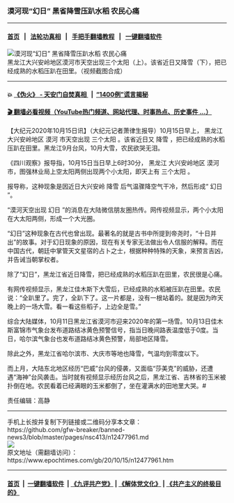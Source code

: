 ### 漠河现“幻日” 黑省降雪压趴水稻 农民心痛
------------------------

#### [首页](https://github.com/gfw-breaker/banned-news3/blob/master/README.md) &nbsp;&nbsp;|&nbsp;&nbsp; [法轮功真相](https://github.com/begood0513/basic/blob/master/README.md)  &nbsp;&nbsp;|&nbsp;&nbsp; [手把手翻墙教程](https://github.com/gfw-breaker/guides/wiki)  &nbsp;&nbsp;|&nbsp;&nbsp; [一键翻墙软件](https://github.com/gfw-breaker/nogfw/blob/master/README.md)  



<div><img alt="漠河现“幻日” 黑省降雪压趴水稻 农民心痛" class="attachment-djy_600_400 size-djy_600_400 wp-post-image" src="https://i.epochtimes.com/assets/uploads/2020/10/23-1-600x400.jpg"/>
<div class="caption">
 黑龙江大兴安岭地区漠河市天空出现三个太阳（上）。该省近日又降雪（下），把已经成熟的水稻压趴在田里。（视频截图合成）
</div></div><hr/>

#### 💥 [《伪火》 - 天安门自焚真相 ](http://158.247.195.190:10000/videos/blog/weihuo.html)&nbsp; |&nbsp; [“1400例”谎言揭秘  ](http://158.247.195.190:10000/videos/blog/jiexi1400.html)

#### [ 🎬  翻墙必看视频（YouTube热门频道、网站代理、时事热点、历史事件 ...）](https://github.com/gfw-breaker/links/blob/master/banned.md)

<div><p>
 【大纪元2020年10月15日讯】（大纪元记者萧律生报导）10月15日早上，
 <ok href="https://www.epochtimes.com/gb/tag/%E9%BB%91%E9%BE%99%E6%B1%9F.html">
  黑龙江
 </ok>
 大兴安岭地区
 <ok href="https://www.epochtimes.com/gb/tag/%E6%BC%A0%E6%B2%B3.html">
  漠河
 </ok>
 市天空出现
 <ok href="https://www.epochtimes.com/gb/tag/%E4%B8%89%E4%B8%AA%E5%A4%AA%E9%98%B3.html">
  三个太阳
 </ok>
 。该省近日又
 <ok href="https://www.epochtimes.com/gb/tag/%E9%99%8D%E9%9B%AA.html">
  降雪
 </ok>
 ，把已经成熟的水稻压趴在田里。黑龙江9月台风，10月大雪，农民欲哭无泪。
</p>
<p>
 《四川观察》报导指，10月15日当日早上6时30分，
 <ok href="https://www.epochtimes.com/gb/tag/%E9%BB%91%E9%BE%99%E6%B1%9F.html">
  黑龙江
 </ok>
 大兴安岭地区
 <ok href="https://www.epochtimes.com/gb/tag/%E6%BC%A0%E6%B2%B3.html">
  漠河
 </ok>
 市，图强林业局上空太阳两侧出现两个小太阳，即天上有
 <ok href="https://www.epochtimes.com/gb/tag/%E4%B8%89%E4%B8%AA%E5%A4%AA%E9%98%B3.html">
  三个太阳
 </ok>
 。
</p>
<p>
 报导称，这种现象是因近日大兴安岭
 <ok href="https://www.epochtimes.com/gb/tag/%E9%99%8D%E9%9B%AA.html">
  降雪
 </ok>
 后气温骤降空气干冷，然后形成“
 <ok href="https://www.epochtimes.com/gb/tag/%E5%B9%BB%E6%97%A5.html">
  幻日
 </ok>
 ”。
</p>
<p>
 “漠河天空出现
 <ok href="https://www.epochtimes.com/gb/tag/%E5%B9%BB%E6%97%A5.html">
  幻日
 </ok>
 ”的消息在大陆微信朋友圈热传。网传视频显示，两个小太阳在大太阳两侧，形成一个大光圈。
</p>
<p style="text-align: center;">
</p>
<p>
 “幻日”这种现象在古代也曾出现。最著名的就是古书中所提到帝尧时，“十日并出”的故事。对于幻日现象的原因，现在有关专家无法做出令人信服的解释。而在中国古代，朝廷中掌管天文星宿的占卜之士，根据种种特殊的天象，来预言吉凶，并告诫当朝掌权者。
</p>
<p>
 除了“幻日”，黑龙江省近日降雪，把已经成熟的水稻压趴在田里，农民很是心痛。
</p>
<p>
 有网传视频显示，黑龙江佳木斯下大雪后，已经成熟的水稻被压趴在田里。农民说：“全趴里了。完了，全趴下了。这一片都是，没有一根站着的。就是因为昨天晚上的一场大雪。看一看这些稻子，上边全是雪。”
</p>
<p style="text-align: center;">
</p>
<p style="text-align: center;">
</p>
<p>
 综合大陆媒体，10月11日黑龙江省漠河市迎来2020年的第一场雪。10月13日佳木斯富锦市气象台发布道路结冰黄色预警信号，指当日晚间路表温度低于0度。当日，哈尔滨气象台也发布道路结冰黄色预警，局部地区降雪。
</p>
<p>
 除此之外，黑龙江省哈尔滨市、大庆市等地也降雪，气温均到零度以下。
</p>
<p style="text-align: center;">
</p>
<p>
 而上月，大陆东北地区经历“巴威”台风的侵袭，又面临“莎美克”的威胁，还遭遇“海神”台风袭击。当时就有视频显示经历台风之后，黑龙江省、吉林省的玉米被扑倒在地。农民看着已经满眼的玉米都倒了，坐在灌满水的田地里大哭。#
</p>
<p style="text-align: center;">
</p>
<p style="text-align: center;">
</p>
<p>
 责任编辑：高静
</p>
</div>
<hr/>
手机上长按并复制下列链接或二维码分享本文章：<br/>
https://github.com/gfw-breaker/banned-news3/blob/master/pages/nsc413/n12477961.md <br/>
<a href='https://github.com/gfw-breaker/banned-news3/blob/master/pages/nsc413/n12477961.md'><img src='https://github.com/gfw-breaker/banned-news3/blob/master/pages/nsc413/n12477961.md.png'/></a> <br/>
原文地址（需翻墙访问）：https://www.epochtimes.com/gb/20/10/15/n12477961.htm


------------------------
#### [首页](https://github.com/gfw-breaker/banned-news3/blob/master/README.md) &nbsp;|&nbsp; [一键翻墙软件](https://github.com/gfw-breaker/nogfw/blob/master/README.md) &nbsp;| [《九评共产党》](https://github.com/gfw-breaker/9ping.md/blob/master/README.md#九评之一评共产党是什么) | [《解体党文化》](https://github.com/gfw-breaker/jtdwh.md/blob/master/README.md) | [《共产主义的终极目的》](https://github.com/gfw-breaker/gczydzjmd.md/blob/master/README.md)


<img src='http://gfw-breaker.win/banned-news3/pages/nsc413/n12477961.md' width='0px' height='0px'/>